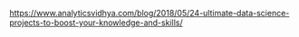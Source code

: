 

https://www.analyticsvidhya.com/blog/2018/05/24-ultimate-data-science-projects-to-boost-your-knowledge-and-skills/

